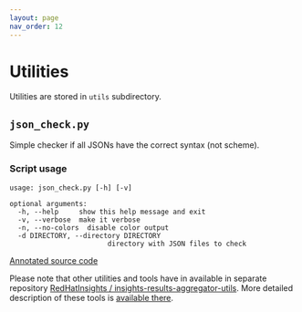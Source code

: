 ```yaml
---
layout: page
nav_order: 12
---
```

# Utilities

Utilities are stored in `utils` subdirectory.

## `json_check.py`

Simple checker if all JSONs have the correct syntax (not scheme).

### Script usage

```text
usage: json_check.py [-h] [-v]

optional arguments:
  -h, --help     show this help message and exit
  -v, --verbose  make it verbose
  -n, --no-colors  disable color output
  -d DIRECTORY, --directory DIRECTORY
                        directory with JSON files to check
```

[Annotated source code](json_check.html)

Please note that other utilities and tools have in available in separate repository
[RedHatInsights / insights-results-aggregator-utils](https://github.com/RedHatInsights/insights-results-aggregator-utils/).
More detailed description of these tools is
[available there](https://github.com/RedHatInsights/insights-results-aggregator-utils/blob/master/README.md).
